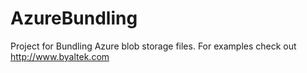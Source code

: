 # AzureBundling
Project for Bundling Azure blob storage files.
For examples check out http://www.byaltek.com
